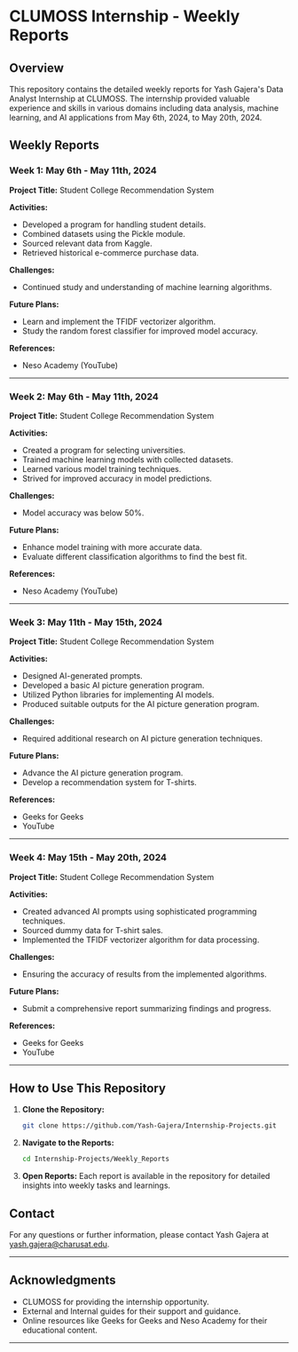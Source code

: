 
# CLUMOSS Internship - Weekly Reports

## Overview
This repository contains the detailed weekly reports for Yash Gajera's Data Analyst Internship at CLUMOSS. The internship provided valuable experience and skills in various domains including data analysis, machine learning, and AI applications from May 6th, 2024, to May 20th, 2024.

## Weekly Reports

### Week 1: May 6th - May 11th, 2024
**Project Title:** Student College Recommendation System

**Activities:**
- Developed a program for handling student details.
- Combined datasets using the Pickle module.
- Sourced relevant data from Kaggle.
- Retrieved historical e-commerce purchase data.

**Challenges:**
- Continued study and understanding of machine learning algorithms.

**Future Plans:**
- Learn and implement the TFIDF vectorizer algorithm.
- Study the random forest classifier for improved model accuracy.

**References:**
- Neso Academy (YouTube)

---

### Week 2: May 6th - May 11th, 2024
**Project Title:** Student College Recommendation System

**Activities:**
- Created a program for selecting universities.
- Trained machine learning models with collected datasets.
- Learned various model training techniques.
- Strived for improved accuracy in model predictions.

**Challenges:**
- Model accuracy was below 50%.

**Future Plans:**
- Enhance model training with more accurate data.
- Evaluate different classification algorithms to find the best fit.

**References:**
- Neso Academy (YouTube)

---

### Week 3: May 11th - May 15th, 2024
**Project Title:** Student College Recommendation System

**Activities:**
- Designed AI-generated prompts.
- Developed a basic AI picture generation program.
- Utilized Python libraries for implementing AI models.
- Produced suitable outputs for the AI picture generation program.

**Challenges:**
- Required additional research on AI picture generation techniques.

**Future Plans:**
- Advance the AI picture generation program.
- Develop a recommendation system for T-shirts.

**References:**
- Geeks for Geeks
- YouTube

---

### Week 4: May 15th - May 20th, 2024
**Project Title:** Student College Recommendation System

**Activities:**
- Created advanced AI prompts using sophisticated programming techniques.
- Sourced dummy data for T-shirt sales.
- Implemented the TFIDF vectorizer algorithm for data processing.

**Challenges:**
- Ensuring the accuracy of results from the implemented algorithms.

**Future Plans:**
- Submit a comprehensive report summarizing findings and progress.

**References:**
- Geeks for Geeks
- YouTube

---

## How to Use This Repository

1. **Clone the Repository:**
   ```sh
   git clone https://github.com/Yash-Gajera/Internship-Projects.git
   ```
2. **Navigate to the Reports:**
   ```sh
   cd Internship-Projects/Weekly_Reports
   ```

3. **Open Reports:**
   Each report is available in the repository for detailed insights into weekly tasks and learnings.

## Contact
For any questions or further information, please contact Yash Gajera at yash.gajera@charusat.edu.

---

## Acknowledgments
- CLUMOSS for providing the internship opportunity.
- External and Internal guides for their support and guidance.
- Online resources like Geeks for Geeks and Neso Academy for their educational content.

---

